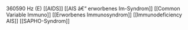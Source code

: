 360590 Hz (E)
[[AIDS]]
[[AIS â€“ erworbenes Im-Syndrom]]
[[Common Variable Immuno]]
[[Erworbenes Immunosyndrom]]
[[Immunodeficiency AIS]]
[[SAPHO-Syndrom]]